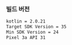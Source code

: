 ### 빌드 버전

```bash
kotlin = 2.0.21
Target SDK Version = 35
Min SDK Version = 24
Pixel 3a API 31
```
